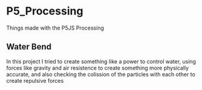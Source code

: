# P5_Processing
Things made with the P5JS Processing


## Water Bend
In this project I tried to create something like a power to control water, using forces like gravity and air resistence to create something more physically accurate, and also checking the colission of the particles with each other to create repulsive forces 
